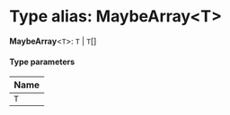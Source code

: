 # Type alias: MaybeArray\<T>

**MaybeArray**<`T`>: `T` | `T`\[]

#### Type parameters

| Name |
| :------ |
| `T` |
